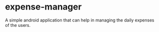 # expense-manager
A simple android application that can help in managing the daily expenses of the users.
